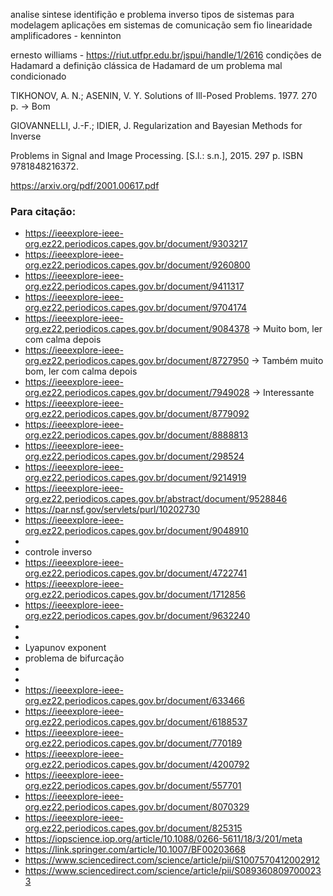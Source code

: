 analise
sintese
identifição
e problema inverso
tipos de sistemas para modelagem
aplicações em sistemas de comunicação sem fio
linearidade
amplificadores - kenninton

ernesto williams - https://riut.utfpr.edu.br/jspui/handle/1/2616
condições de Hadamard
a definição clássica de Hadamard de um problema mal condicionado

TIKHONOV, A. N.; ASENIN, V. Y. Solutions of Ill-Posed Problems. 1977. 270 p. -> Bom

GIOVANNELLI, J.-F.; IDIER, J. Regularization and Bayesian Methods for Inverse

Problems in Signal and Image Processing. [S.l.: s.n.], 2015. 297 p. ISBN 9781848216372.

https://arxiv.org/pdf/2001.00617.pdf


### Para citação:
- https://ieeexplore-ieee-org.ez22.periodicos.capes.gov.br/document/9303217
- https://ieeexplore-ieee-org.ez22.periodicos.capes.gov.br/document/9260800
- https://ieeexplore-ieee-org.ez22.periodicos.capes.gov.br/document/9411317
- https://ieeexplore-ieee-org.ez22.periodicos.capes.gov.br/document/9704174
- https://ieeexplore-ieee-org.ez22.periodicos.capes.gov.br/document/9084378 -> Muito bom, ler com calma depois
- https://ieeexplore-ieee-org.ez22.periodicos.capes.gov.br/document/8727950 -> Também muito bom, ler com calma depois
- https://ieeexplore-ieee-org.ez22.periodicos.capes.gov.br/document/7949028 -> Interessante
- https://ieeexplore-ieee-org.ez22.periodicos.capes.gov.br/document/8779092
- https://ieeexplore-ieee-org.ez22.periodicos.capes.gov.br/document/8888813
- https://ieeexplore-ieee-org.ez22.periodicos.capes.gov.br/document/298524
- https://ieeexplore-ieee-org.ez22.periodicos.capes.gov.br/document/9214919
- https://ieeexplore-ieee-org.ez22.periodicos.capes.gov.br/abstract/document/9528846
- https://par.nsf.gov/servlets/purl/10202730
- https://ieeexplore-ieee-org.ez22.periodicos.capes.gov.br/document/9048910
- 
- controle inverso
- https://ieeexplore-ieee-org.ez22.periodicos.capes.gov.br/document/4722741
- https://ieeexplore-ieee-org.ez22.periodicos.capes.gov.br/document/1712856
- https://ieeexplore-ieee-org.ez22.periodicos.capes.gov.br/document/9632240
- 
- 
- Lyapunov exponent
- problema de bifurcação
- 
- 
- https://ieeexplore-ieee-org.ez22.periodicos.capes.gov.br/document/633466
- https://ieeexplore-ieee-org.ez22.periodicos.capes.gov.br/document/6188537
- https://ieeexplore-ieee-org.ez22.periodicos.capes.gov.br/document/770189
- https://ieeexplore-ieee-org.ez22.periodicos.capes.gov.br/document/4200792
- https://ieeexplore-ieee-org.ez22.periodicos.capes.gov.br/document/557701
- https://ieeexplore-ieee-org.ez22.periodicos.capes.gov.br/document/8070329
- https://ieeexplore-ieee-org.ez22.periodicos.capes.gov.br/document/825315
- https://iopscience.iop.org/article/10.1088/0266-5611/18/3/201/meta
- https://link.springer.com/article/10.1007/BF00203668
- https://www.sciencedirect.com/science/article/pii/S1007570412002912
- https://www.sciencedirect.com/science/article/pii/S0893608097000233
